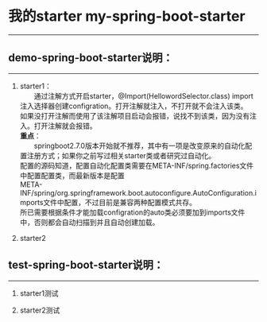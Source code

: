 # 我的starter my-spring-boot-starter
___
## demo-spring-boot-starter说明：  
___
1. starter1：  
    &ensp;&ensp;&ensp;&ensp;通过注解方式开启starter，@Import(HellowordSelector.class) import注入选择器创建configration。打开注解就注入，不打开就不会注入该类。  
    如果没打开注解而使用了该注解项目启动会报错，说找不到该类，因为没有注入。打开注解就会报错。  
    **重点**：  
    &ensp;&ensp;&ensp;&ensp;springboot2.7.0版本开始就不推荐，其中有一项是改变原来的自动化配置注册方式；如果你之前写过相关starter类或者研究过自动化。  
    配置的源码知道，配置自动化配置类需要在META-INF/spring.factories文件中配置配置类，而最新版本是配置  
    META-INF/spring/org.springframework.boot.autoconfigure.AutoConfiguration.imports文件中配置，不过目前是兼容两种配置模式共存。  
    所已需要根据条件才能加载configration的auto类必须要加到imports文件中，否则都会自动扫描到并且自动创建加载。  
            
2. starter2 
    
## test-spring-boot-starter说明：  
___  
1. starter1测试  

2. starter2测试  